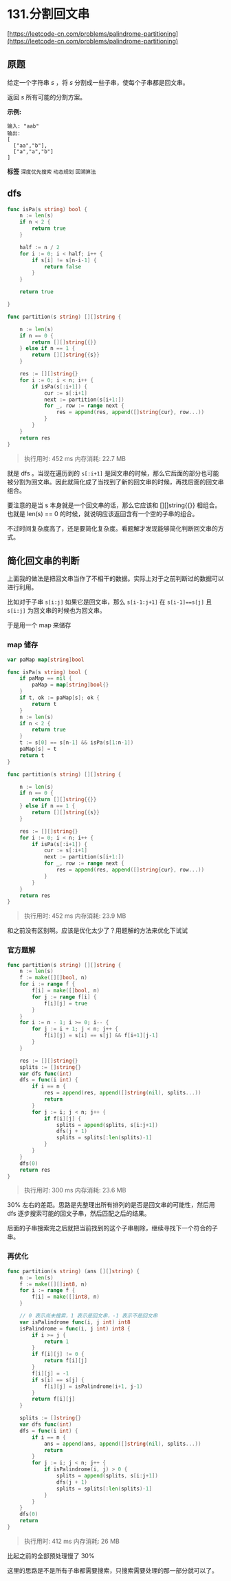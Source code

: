 # 131.分割回文串
[https://leetcode-cn.com/problems/palindrome-partitioning](https://leetcode-cn.com/problems/palindrome-partitioning) 
## 原题
给定一个字符串 *s* ，将 *s* 分割成一些子串，使每个子串都是回文串。

返回 *s* 所有可能的分割方案。

 **示例:** 

```
输入: "aab"
输出:
[
  ["aa","b"],
  ["a","a","b"]
]
```
 
**标签**
`深度优先搜索` `动态规划` `回溯算法` 


## dfs
```go
func isPa(s string) bool {
	n := len(s)
	if n < 2 {
		return true
	}

	half := n / 2
	for i := 0; i < half; i++ {
		if s[i] != s[n-i-1] {
			return false
		}
	}

	return true

}

func partition(s string) [][]string {

	n := len(s)
	if n == 0 {
		return [][]string{{}}
	} else if n == 1 {
		return [][]string{{s}}
	}

	res := [][]string{}
	for i := 0; i < n; i++ {
		if isPa(s[:i+1]) {
			cur := s[:i+1]
			next := partition(s[i+1:])
			for _, row := range next {
				res = append(res, append([]string{cur}, row...))
			}
		}
	}
	return res
}
```
>执行用时: 452 ms
内存消耗: 22.7 MB

就是 dfs 。当现在遍历到的  `s[:i+1]` 是回文串的时候，那么它后面的部分也可能被分割为回文串。因此就简化成了当找到了新的回文串的时候，再找后面的回文串组合。

要注意的是当 s 本身就是一个回文串的话，那么它应该和 [][]string{{}} 相组合。也就是 len(s) == 0 的时候，就说明应该返回含有一个空的子串的组合。

不过时间复杂度高了，还是要简化复杂度。看题解才发现能够简化判断回文串的方式。

## 简化回文串的判断

上面我的做法是把回文串当作了不相干的数据。实际上对于之前判断过的数据可以进行利用。

比如对于子串 `s[i:j]` 如果它是回文串，那么 `s[i-1:j+1]` 在 `s[i-1]==s[j]` 且 `s[i:j]` 为回文串的时候也为回文串。

于是用一个 map 来储存
### map 储存
```go
var paMap map[string]bool

func isPa(s string) bool {
	if paMap == nil {
		paMap = map[string]bool{}
	}
	if t, ok := paMap[s]; ok {
		return t
	}
	n := len(s)
	if n < 2 {
		return true
	}
	t := s[0] == s[n-1] && isPa(s[1:n-1])
	paMap[s] = t
	return t
}

func partition(s string) [][]string {

	n := len(s)
	if n == 0 {
		return [][]string{{}}
	} else if n == 1 {
		return [][]string{{s}}
	}

	res := [][]string{}
	for i := 0; i < n; i++ {
		if isPa(s[:i+1]) {
			cur := s[:i+1]
			next := partition(s[i+1:])
			for _, row := range next {
				res = append(res, append([]string{cur}, row...))
			}
		}
	}
	return res
}
```
>执行用时: 452 ms
内存消耗: 23.9 MB

和之前没有区别啊。应该是优化太少了？用题解的方法来优化下试试

### 官方题解
```go
func partition(s string) [][]string {
	n := len(s)
	f := make([][]bool, n)
	for i := range f {
		f[i] = make([]bool, n)
		for j := range f[i] {
			f[i][j] = true
		}
	}
	for i := n - 1; i >= 0; i-- {
		for j := i + 1; j < n; j++ {
			f[i][j] = s[i] == s[j] && f[i+1][j-1]
		}
	}

	res := [][]string{}
	splits := []string{}
	var dfs func(int)
	dfs = func(i int) {
		if i == n {
			res = append(res, append([]string(nil), splits...))
			return
		}
		for j := i; j < n; j++ {
			if f[i][j] {
				splits = append(splits, s[i:j+1])
				dfs(j + 1)
				splits = splits[:len(splits)-1]
			}
		}
	}
	dfs(0)
	return res
}
```
>执行用时: 300 ms
内存消耗: 23.6 MB

30% 左右的差距。思路是先整理出所有排列的是否是回文串的可能性，然后用 dfs 逐步搜索可能的回文子串，然后匹配之后的结果。

后面的子串搜索完之后就把当前找到的这个子串剔除，继续寻找下一个符合的子串。

### 再优化
```go
func partition(s string) (ans [][]string) {
	n := len(s)
	f := make([][]int8, n)
	for i := range f {
		f[i] = make([]int8, n)
	}

	// 0 表示尚未搜索，1 表示是回文串，-1 表示不是回文串
	var isPalindrome func(i, j int) int8
	isPalindrome = func(i, j int) int8 {
		if i >= j {
			return 1
		}
		if f[i][j] != 0 {
			return f[i][j]
		}
		f[i][j] = -1
		if s[i] == s[j] {
			f[i][j] = isPalindrome(i+1, j-1)
		}
		return f[i][j]
	}

	splits := []string{}
	var dfs func(int)
	dfs = func(i int) {
		if i == n {
			ans = append(ans, append([]string(nil), splits...))
			return
		}
		for j := i; j < n; j++ {
			if isPalindrome(i, j) > 0 {
				splits = append(splits, s[i:j+1])
				dfs(j + 1)
				splits = splits[:len(splits)-1]
			}
		}
	}
	dfs(0)
	return
}

```
>执行用时: 412 ms
内存消耗: 26 MB

比起之前的全部预处理慢了 30% 

这里的思路是不是所有子串都需要搜索，只搜索需要处理的那一部分就可以了。